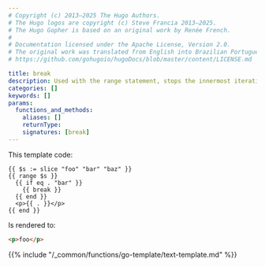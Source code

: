 ```yaml
---
# Copyright (c) 2013–2025 The Hugo Authors.
# The Hugo logos are copyright (c) Steve Francia 2013–2025.
# The Hugo Gopher is based on an original work by Renée French.
#
# Documentation licensed under the Apache License, Version 2.0.
# The original work was translated from English into Brazilian Portuguese.
# https://github.com/gohugoio/hugoDocs/blob/master/content/LICENSE.md

title: break
description: Used with the range statement, stops the innermost iteration and bypasses all remaining iterations.
categories: []
keywords: []
params:
  functions_and_methods:
    aliases: []
    returnType:
    signatures: [break]
---
```


This template code:

```go-html-template
{{ $s := slice "foo" "bar" "baz" }}
{{ range $s }}
  {{ if eq . "bar" }}
    {{ break }}
  {{ end }}
  <p>{{ . }}</p>
{{ end }}
```

Is rendered to:

```html
<p>foo</p>
```

{{% include "/_common/functions/go-template/text-template.md" %}}
